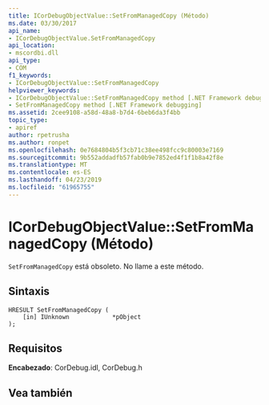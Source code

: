 ```yaml
---
title: ICorDebugObjectValue::SetFromManagedCopy (Método)
ms.date: 03/30/2017
api_name:
- ICorDebugObjectValue.SetFromManagedCopy
api_location:
- mscordbi.dll
api_type:
- COM
f1_keywords:
- ICorDebugObjectValue::SetFromManagedCopy
helpviewer_keywords:
- ICorDebugObjectValue::SetFromManagedCopy method [.NET Framework debugging]
- SetFromManagedCopy method [.NET Framework debugging]
ms.assetid: 2cee9108-a58d-48a8-b7d4-6beb6da3f4bb
topic_type:
- apiref
author: rpetrusha
ms.author: ronpet
ms.openlocfilehash: 0e7684804b5f3cb71c38ee498fcc9c80003e7169
ms.sourcegitcommit: 9b552addadfb57fab0b9e7852ed4f1f1b8a42f8e
ms.translationtype: MT
ms.contentlocale: es-ES
ms.lasthandoff: 04/23/2019
ms.locfileid: "61965755"
---
```

# <a name="icordebugobjectvaluesetfrommanagedcopy-method"></a>ICorDebugObjectValue::SetFromManagedCopy (Método)
`SetFromManagedCopy` está obsoleto. No llame a este método.  
  
## <a name="syntax"></a>Sintaxis  
  
```  
HRESULT SetFromManagedCopy (  
    [in] IUnknown            *pObject  
);  
```  
  
## <a name="requirements"></a>Requisitos  
 **Encabezado**: CorDebug.idl, CorDebug.h  
  
## <a name="see-also"></a>Vea también
